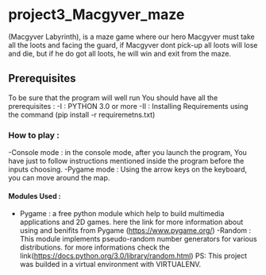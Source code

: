 # project3_Macgyver_maze

(Macgyver Labyrinth), is a maze game where our hero Macgyver must take all the loots and facing the guard, if Macgyver dont pick-up all loots will lose and die, but if he do got all loots, he will win and exit from the maze.

## Prerequisites

To be sure that the program will well run You should have all the prerequisites :
 -I : PYTHON 3.0 or more
 -II : Installing Requirements using the command (pip install  -r requiremetns.txt)
        
### How to play :

-Console mode : in the console mode, after you launch the program, You have just to follow instructions mentioned inside                     the program before the inputs choosing.
-Pygame mode : Using the arrow keys on the keyboard, you can move around the map.

#### Modules Used : 

- Pygame : a free python module which help to build multimedia applications and  2D games. here the link for more                      information about using and benifits from Pygame (https://www.pygame.org/)
-Random : This module implements pseudo-random number generators for various distributions. for more informations check the           link(https://docs.python.org/3.0/library/random.html)
PS: This project was builded in a virtual environment with VIRTUALENV.